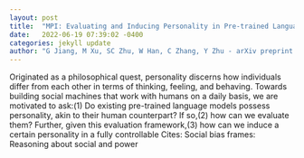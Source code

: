 ```yaml
---
layout: post
title:  "MPI: Evaluating and Inducing Personality in Pre-trained Language Models"
date:   2022-06-19 07:39:02 -0400
categories: jekyll update
author: "G Jiang, M Xu, SC Zhu, W Han, C Zhang, Y Zhu - arXiv preprint arXiv:2206.07550, 2022"
---
```

Originated as a philosophical quest, personality discerns how individuals differ from each other in terms of thinking, feeling, and behaving. Towards building social machines that work with humans on a daily basis, we are motivated to ask:(1) Do existing pre-trained language models possess personality, akin to their human counterpart? If so,(2) how can we evaluate them? Further, given this evaluation framework,(3) how can we induce a certain personality in a fully controllable 
Cites: Social bias frames: Reasoning about social and power